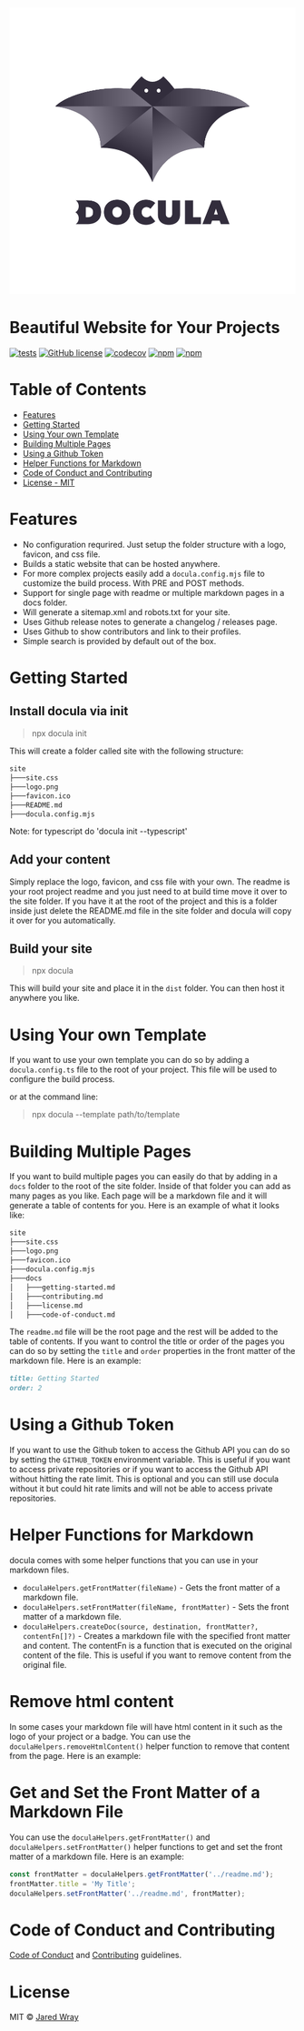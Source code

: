 ![Docula](site/logo.svg)

# Beautiful Website for Your Projects

[![tests](https://github.com/jaredwray/docula/actions/workflows/tests.yaml/badge.svg)](https://github.com/jaredwray/docula/actions/workflows/tests.yaml)
[![GitHub license](https://img.shields.io/github/license/jaredwray/docula)](https://github.com/jaredwray/docula/blob/master/LICENSE)
[![codecov](https://codecov.io/gh/jaredwray/docula/graph/badge.svg?token=RS0GPY4V4M)](https://codecov.io/gh/jaredwray/docula)
[![npm](https://img.shields.io/npm/dm/docula)](https://npmjs.com/package/docula)
[![npm](https://img.shields.io/npm/v/docula)](https://npmjs.com/package/docula)

# Table of Contents
- [Features](#features)
- [Getting Started](#getting-started)
- [Using Your own Template](#using-your-own-template)
- [Building Multiple Pages](#building-multiple-pages)
- [Using a Github Token](#using-a-github-token)
- [Helper Functions for Markdown](#helper-functions-for-markdown)
- [Code of Conduct and Contributing](#code-of-conduct-and-contributing)
- [License - MIT](#license)

# Features
* No configuration requrired. Just setup the folder structure with a logo, favicon, and css file. 
* Builds a static website that can be hosted anywhere.
* For more complex projects easily add a `docula.config.mjs` file to customize the build process. With PRE and POST methods. 
* Support for single page with readme or multiple markdown pages in a docs folder.
* Will generate a sitemap.xml and robots.txt for your site.
* Uses Github release notes to generate a changelog / releases page.
* Uses Github to show contributors and link to their profiles.
* Simple search is provided by default out of the box. 

# Getting Started 

## Install docula via init
> npx docula init

This will create a folder called site with the following structure:

```
site
├───site.css
├───logo.png
├───favicon.ico
├───README.md
├───docula.config.mjs
```
Note: for typescript do 'docula init --typescript'

## Add your content

Simply replace the logo, favicon, and css file with your own. The readme is your root project readme and you just need to at build time move it over to the site folder. If you have it at the root of the project and this is a folder inside just delete the  README.md file in the site folder and docula will copy it over for you automatically.

## Build your site

> npx docula

This will build your site and place it in the `dist` folder. You can then host it anywhere you like.

# Using Your own Template

If you want to use your own template you can do so by adding a `docula.config.ts` file to the root of your project. This file will be used to configure the build process.

or at the command line:

> npx docula --template path/to/template

# Building Multiple Pages

If you want to build multiple pages you can easily do that by adding in a `docs` folder to the root of the site folder. Inside of that folder you can add as many pages as you like. Each page will be a markdown file and it will generate a table of contents for you. Here is an example of what it looks like:

```
site
├───site.css
├───logo.png
├───favicon.ico
├───docula.config.mjs
├───docs
│   ├───getting-started.md
│   ├───contributing.md
│   ├───license.md
│   ├───code-of-conduct.md
```

The `readme.md` file will be the root page and the rest will be added to the table of contents. If you want to control the title or order of the pages you can do so by setting the `title` and `order` properties in the front matter of the markdown file. Here is an example:

```md
title: Getting Started
order: 2
```

# Using a Github Token

If you want to use the Github token to access the Github API you can do so by setting the `GITHUB_TOKEN` environment variable. This is useful if you want to access private repositories or if you want to access the Github API without hitting the rate limit. This is optional and you can still use docula without it but could hit rate limits and will not be able to access private repositories.

# Helper Functions for Markdown

docula comes with some helper functions that you can use in your markdown files.
* `doculaHelpers.getFrontMatter(fileName)` - Gets the front matter of a markdown file.
* `doculaHelpers.setFrontMatter(fileName, frontMatter)` - Sets the front matter of a markdown file.
* `doculaHelpers.createDoc(source, destination, frontMatter?, contentFn[]?)` - Creates a markdown file with the specified front matter and content. The contentFn is a function that is executed on the original content of the file. This is useful if you want to remove content from the original file.

# Remove html content

In some cases your markdown file will have html content in it such as the logo of your project or a badge. You can use the `doculaHelpers.removeHtmlContent()` helper function to remove that content from the page. Here is an example:

# Get and Set the Front Matter of a Markdown File

You can use the `doculaHelpers.getFrontMatter()` and `doculaHelpers.setFrontMatter()` helper functions to get and set the front matter of a markdown file. Here is an example:

```js
const frontMatter = doculaHelpers.getFrontMatter('../readme.md');
frontMatter.title = 'My Title';
doculaHelpers.setFrontMatter('../readme.md', frontMatter);
```

# Code of Conduct and Contributing
[Code of Conduct](CODE_OF_CONDUCT.md) and [Contributing](CONTRIBUTING.md) guidelines.

# License

MIT © [Jared Wray](https://jaredwray.com)
